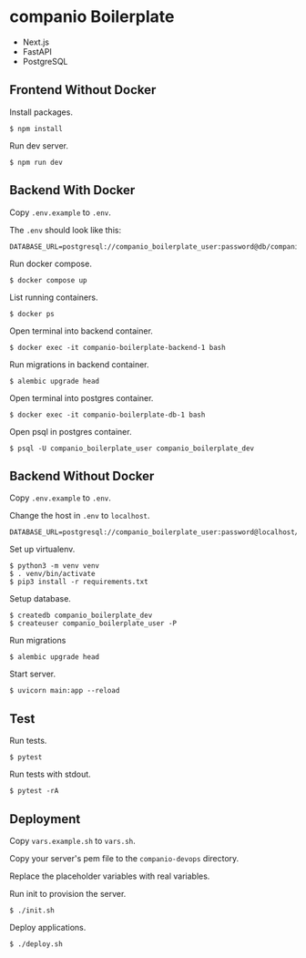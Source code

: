 # companio Boilerplate

* Next.js
* FastAPI
* PostgreSQL

## Frontend Without Docker

Install packages.

    $ npm install

Run dev server.

    $ npm run dev

## Backend With Docker

Copy `.env.example` to `.env`.

The `.env` should look like this:

    DATABASE_URL=postgresql://companio_boilerplate_user:password@db/companio_boilerplate_dev

Run docker compose.

    $ docker compose up

List running containers.

    $ docker ps

Open terminal into backend container.

    $ docker exec -it companio-boilerplate-backend-1 bash

Run migrations in backend container.

    $ alembic upgrade head

Open terminal into postgres container.

    $ docker exec -it companio-boilerplate-db-1 bash

Open psql in postgres container.

    $ psql -U companio_boilerplate_user companio_boilerplate_dev

## Backend Without Docker

Copy `.env.example` to `.env`.

Change the host in `.env` to `localhost`.

    DATABASE_URL=postgresql://companio_boilerplate_user:password@localhost/companio_boilerplate_dev

Set up virtualenv.

    $ python3 -m venv venv
    $ . venv/bin/activate
    $ pip3 install -r requirements.txt

Setup database.

    $ createdb companio_boilerplate_dev
    $ createuser companio_boilerplate_user -P

Run migrations

    $ alembic upgrade head

Start server.

    $ uvicorn main:app --reload

## Test

Run tests.

    $ pytest

Run tests with stdout.

    $ pytest -rA

## Deployment

Copy `vars.example.sh` to `vars.sh`.

Copy your server's pem file to the `companio-devops` directory.

Replace the placeholder variables with real variables.

Run init to provision the server.

    $ ./init.sh

Deploy applications.

    $ ./deploy.sh
